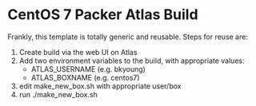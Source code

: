 # CentOS 7 Packer Atlas Build

Frankly, this template is totally generic and reusable.  Steps for reuse are:

1.  Create build via the web UI on Atlas
2.  Add two environment variables to the build, with appropriate values:
    - ATLAS_USERNAME (e.g. bkyoung)
    - ATLAS_BOXNAME  (e.g. centos7)
3.  edit make_new_box.sh with appropriate user/box
4.  run ./make_new_box.sh

